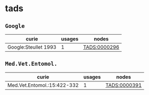 # tads

## `Google`

| curie                |   usages | nodes                                               |
|----------------------|----------|-----------------------------------------------------|
| Google:Steullet 1993 |        1 | [TADS:0000296](https://bioregistry.io/TADS:0000296) |

## `Med.Vet.Entomol.`

| curie                       |   usages | nodes                                               |
|-----------------------------|----------|-----------------------------------------------------|
| Med.Vet.Entomol.:15:422-332 |        1 | [TADS:0000391](https://bioregistry.io/TADS:0000391) |

